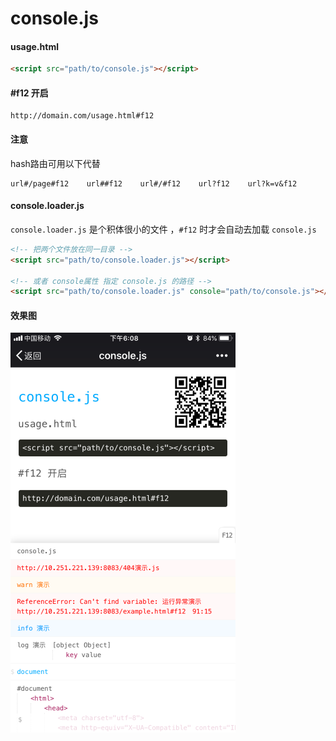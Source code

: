 # console.js

#### usage.html ####
```html
<script src="path/to/console.js"></script>
```

#### #f12 开启 ####
```
http://domain.com/usage.html#f12
```

#### 注意 ####
hash路由可用以下代替
```
url#/page#f12    url##f12    url#/#f12    url?f12    url?k=v&f12
 ```

#### console.loader.js ####
```console.loader.js``` 是个积体很小的文件 ，```#f12``` 时才会自动去加载 ```console.js```  

```html
<!-- 把两个文件放在同一目录 -->
<script src="path/to/console.loader.js"></script>

<!-- 或者 console属性 指定 console.js 的路径 -->
<script src="path/to/console.loader.js" console="path/to/console.js"></script>
```

#### 效果图 ####
![console](example.360.png)  
